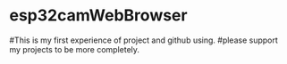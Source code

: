 # esp32camWebBrowser
#This is my first experience of project and github using.
#please support my projects to be more completely.
